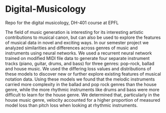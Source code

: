 # Digital-Musicology
Repo for the digital musicology, DH-401 course at EPFL

The field of music generation is interesting for its interesting artistic contributions to musical canon, but can also be used to explore the features of musical data in novel and exciting ways. In our semester project we analyzed similarities and differences across genres of music and instruments using neural networks. We used a recurrent neural network trained on modified MIDI file data to generate four separate instrument tracks (piano, guitar, drums, and bass) for three genres: pop-rock, ballad and house music. We used the differing loss values and distributions of these models to discover new or further explore existing features of musical notation data. Using these models we found that the melodic instruments carried more complexity in the ballad and pop rock genres than the house genre, while the more rhythmic instruments like drums and bass were more difficult to learn for the house genre.  We determined that, particularly in the house music genre, velocity accounted for a higher proportion of measured model loss than pitch loss when looking at rhythmic instruments. 
